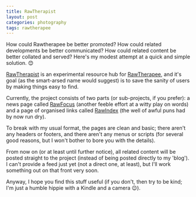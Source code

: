 ```yaml
---
title: RawTherapist
layout: post
categories: photography
tags: rawtherapee
---
```


How could Rawtherapee be better promoted? How could related developments be better communicated? How could related content be better collated and served?  Here's my modest attempt at a quick and simple solution. 😊

[RawTherapist](https://martbetz.github.io/WIP/homepage.html) is an experimental resource hub for [RawTherapee](https://rawtherapee.com), and it's goal (as the smart-arsed name would suggest) is to save the sanity of users by making things easy to find.

Currently, the project consists of two parts (or sub-projects, if you prefer): a news page called [RawFocus](https://martbetz.github.io/WIP/rawfocus.html) (another feeble effort at a witty play on words) and a page of organised links called [RawIndex](https://martbetz.github.io/WIP/rawfocus.html) (the well of awful puns had by now run dry).

To break with my usual format, the pages are clean and basic; there aren't any headers or footers, and there aren't any menus or scripts (for several good reasons, but I won't bother to bore you with the details). 

From now on (or at least until further notice), all related content will be posted straight to the project (instead of being posted directly to my 'blog'). I can't provide a feed just yet (not a direct one, at least), but I'll work something out on that front very soon.  

Anyway, I hope you find this stuff useful (if you don't, then try to be kind; I'm just a humble hippie with a Kindle and a camera 😉). 
